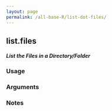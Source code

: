 ```yaml
---
layout: page
permalink: /all-base-R/list-dot-files/
---
```


## __list.files__

#### _List the Files in a Directory/Folder_

### Usage

### Arguments

### Notes
